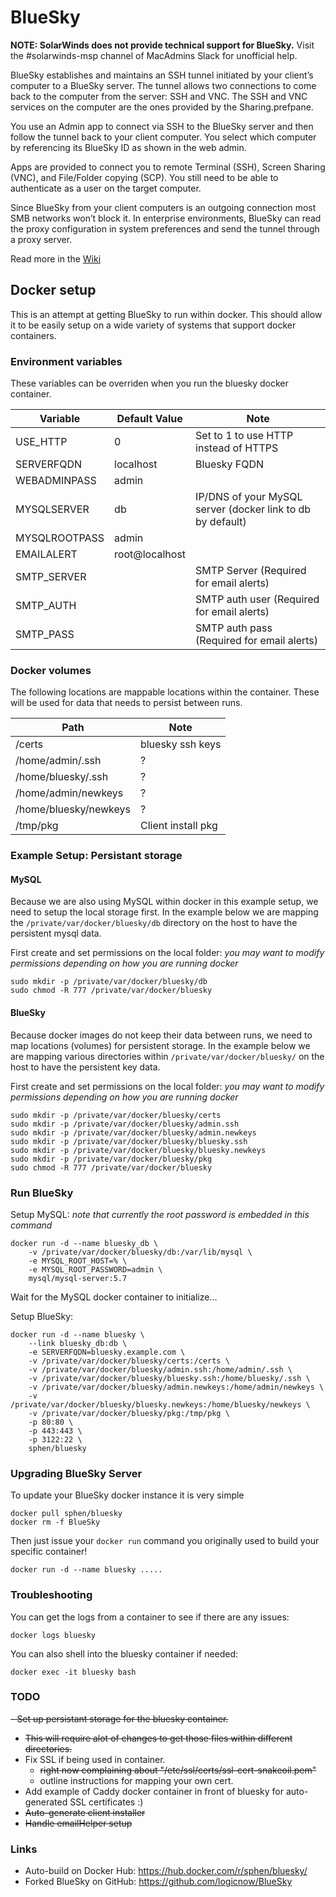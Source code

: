 # BlueSky
**NOTE: SolarWinds does not provide technical support for BlueSky.** Visit the #solarwinds-msp channel of MacAdmins Slack for unofficial help.

BlueSky establishes and maintains an SSH tunnel initiated by your client’s computer to a BlueSky server. The tunnel allows two connections to come back to the computer from the server: SSH and VNC. The SSH and VNC services on the computer are the ones provided by the Sharing.prefpane.

You use an Admin app to connect via SSH to the BlueSky server and then follow the tunnel back to your client computer. You select which computer by referencing its BlueSky ID as shown in the web admin.

Apps are provided to connect you to remote Terminal (SSH), Screen Sharing (VNC), and File/Folder copying (SCP). You still need to be able to authenticate as a user on the target computer.

Since BlueSky from your client computers is an outgoing connection most SMB networks won’t block it. In enterprise environments, BlueSky can read the proxy configuration in system preferences and send the tunnel through a proxy server.

Read more in the [Wiki](https://github.com/logicnow/BlueSky/wiki)

## Docker setup

This is an attempt at getting BlueSky to run within docker.  This should allow it to be easily setup on a wide variety of systems that support docker containers.

### Environment variables

These variables can be overriden when you run the bluesky docker container.

Variable | Default Value | Note
--- | --- | ---
USE_HTTP | 0 | Set to 1 to use HTTP instead of HTTPS
SERVERFQDN | localhost | Bluesky FQDN
WEBADMINPASS | admin | 
MYSQLSERVER | db | IP/DNS of your MySQL server (docker link to db by default)
MYSQLROOTPASS | admin | 
EMAILALERT | root@localhost | 
SMTP_SERVER | | SMTP Server (Required for email alerts)
SMTP_AUTH | | SMTP auth user (Required for email alerts)
SMTP_PASS | | SMTP auth pass (Required for email alerts)

### Docker volumes

The following locations are mappable locations within the container.  These will be used for data that needs to persist between runs.

Path | Note
--- | ---
/certs | bluesky ssh keys
/home/admin/.ssh | ?
/home/bluesky/.ssh | ?
/home/admin/newkeys | ?
/home/bluesky/newkeys | ?
/tmp/pkg | Client install pkg

### Example Setup: Persistant storage

#### MySQL

Because we are also using MySQL within docker in this example setup, we need to setup the local storage first.  In the example below we are mapping the `/private/var/docker/bluesky/db` directory on the host to have the persistent mysql data.

First create and set permissions on the local folder:
_you may want to modify permissions depending on how you are running docker_
```
sudo mkdir -p /private/var/docker/bluesky/db
sudo chmod -R 777 /private/var/docker/bluesky
```

#### BlueSky

Because docker images do not keep their data between runs, we need to map locations (volumes) for persistent storage.  In the example below we are mapping various directories within `/private/var/docker/bluesky/` on the host to have the persistent key data.

First create and set permissions on the local folder:
_you may want to modify permissions depending on how you are running docker_
```
sudo mkdir -p /private/var/docker/bluesky/certs
sudo mkdir -p /private/var/docker/bluesky/admin.ssh
sudo mkdir -p /private/var/docker/bluesky/admin.newkeys
sudo mkdir -p /private/var/docker/bluesky/bluesky.ssh
sudo mkdir -p /private/var/docker/bluesky/bluesky.newkeys
sudo mkdir -p /private/var/docker/bluesky/pkg
sudo chmod -R 777 /private/var/docker/bluesky
```

### Run BlueSky

Setup MySQL:
_note that currently the root password is embedded in this command_
```
docker run -d --name bluesky_db \
	-v /private/var/docker/bluesky/db:/var/lib/mysql \
	-e MYSQL_ROOT_HOST=% \
	-e MYSQL_ROOT_PASSWORD=admin \
	mysql/mysql-server:5.7
```

Wait for the MySQL docker container to initialize...

Setup BlueSky:
```
docker run -d --name bluesky \
	--link bluesky_db:db \
	-e SERVERFQDN=bluesky.example.com \
	-v /private/var/docker/bluesky/certs:/certs \
	-v /private/var/docker/bluesky/admin.ssh:/home/admin/.ssh \
	-v /private/var/docker/bluesky/bluesky.ssh:/home/bluesky/.ssh \
	-v /private/var/docker/bluesky/admin.newkeys:/home/admin/newkeys \
	-v /private/var/docker/bluesky/bluesky.newkeys:/home/bluesky/newkeys \
	-v /private/var/docker/bluesky/pkg:/tmp/pkg \
	-p 80:80 \
	-p 443:443 \
	-p 3122:22 \
	sphen/bluesky
```

### Upgrading BlueSky Server

To update your BlueSky docker instance it is very simple
```
docker pull sphen/bluesky
docker rm -f BlueSky
```

Then just issue your `docker run` command you originally used to build your specific container!
```
docker run -d --name bluesky .....
```

### Troubleshooting

You can get the logs from a container to see if there are any issues:
```
docker logs bluesky
```

You can also shell into the bluesky container if needed:
```
docker exec -it bluesky bash
```

### TODO

~~- Set up persistant storage for the bluesky container.~~
  - ~~This will require alot of changes to get those files within different directories.~~
- Fix SSL if being used in container.
  - ~~right now complaining about "/etc/ssl/certs/ssl-cert-snakeoil.pem"~~
  - outline instructions for mapping your own cert.
- Add example of Caddy docker container in front of bluesky for auto-generated SSL certificates :)
- ~~Auto-generate client installer~~
- ~~Handle emailHelper setup~~

### Links

- Auto-build on Docker Hub: https://hub.docker.com/r/sphen/bluesky/
- Forked BlueSky on GitHub: https://github.com/logicnow/BlueSky
